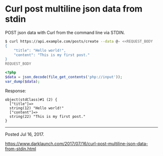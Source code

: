 # Curl post multiline json data from stdin

POST json data with Curl from the command line via STDIN.

```bash
$ curl https://api.example.com/posts/create --data @- <<REQUEST_BODY
{
    "title": "Hello world!",
    "content": "This is my first post."
}
REQUEST_BODY
```

```php
<?php
$data = json_decode(file_get_contents('php://input'));
var_dump($data);
```

Response:

```
object(stdClass)#1 (2) {
  ["title"]=>
  string(12) "Hello world!"
  ["content"]=>
  string(22) "This is my first post."
}
```

---

Posted Jul 16, 2017.

https://www.darklaunch.com/2017/07/16/curl-post-multiline-json-data-from-stdin.html